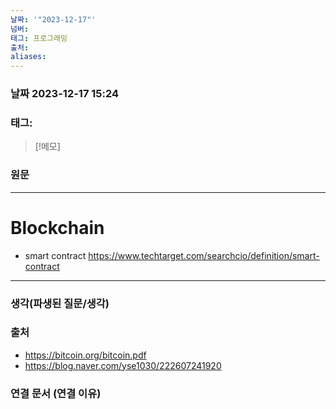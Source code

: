 ```yaml
---
날짜: '"2023-12-17"'
넘버: 
태그: 프로그래밍
출처: 
aliases:
---
```

### 날짜  2023-12-17 15:24

### 태그:

>[!메모]
>

### 원문
---
# Blockchain

- smart contract
	https://www.techtarget.com/searchcio/definition/smart-contract


---
### 생각(파생된 질문/생각)

### 출처
- https://bitcoin.org/bitcoin.pdf
- https://blog.naver.com/yse1030/222607241920
### 연결 문서 (연결 이유)
